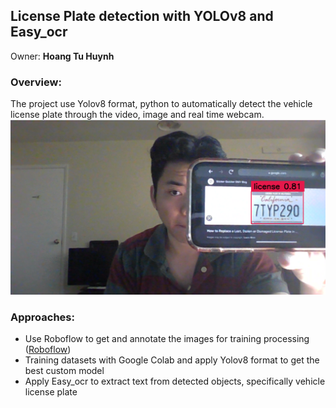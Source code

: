 ## License Plate detection with YOLOv8 and Easy_ocr
Owner: **Hoang Tu Huynh**

### Overview:
The project use Yolov8 format, python to automatically detect the vehicle license plate through the video, image and real time webcam.
![detected](/test_img/product.png)  

### Approaches:
- Use Roboflow to get and annotate the images for training processing ([Roboflow](https://roboflow.com/))
- Training datasets with Google Colab and apply Yolov8 format to get the best custom model 
- Apply Easy_ocr to extract text from detected objects, specifically vehicle license plate
